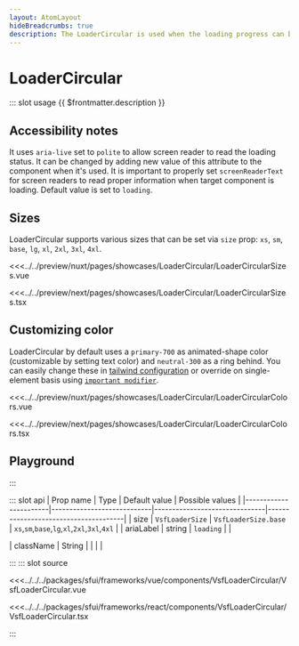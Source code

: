 ```yaml
---
layout: AtomLayout
hideBreadcrumbs: true
description: The LoaderCircular is used when the loading progress can be determined.
---
```

# LoaderCircular

::: slot usage
{{ $frontmatter.description }}

## Accessibility notes

It uses `aria-live` set to `polite` to allow screen reader to read the loading status. It can be changed by adding new value of this attribute to the component when it's used.
It is important to properly set `screenReaderText` for screen readers to read proper information when target component is loading. Default value is set to `loading`.

## Sizes

LoaderCircular supports various sizes that can be set via `size` prop: `xs`, `sm`, `base`, `lg`, `xl`, `2xl`, `3xl`, `4xl`.

<Showcase showcase-name="LoaderCircular/LoaderCircularSizes" style="min-height:320px">

<!-- vue -->
<<<../../preview/nuxt/pages/showcases/LoaderCircular/LoaderCircularSizes.vue
<!-- end vue -->
<!-- react -->
<<<../../preview/next/pages/showcases/LoaderCircular/LoaderCircularSizes.tsx
<!-- end react -->

</Showcase>

## Customizing color

LoaderCircular by default uses a `primary-700` as animated-shape color (customizable by setting text color) and `neutral-300` as a ring behind. You can easily change these in [tailwind configuration](https://tailwindcss.com/docs/configuration#theme) or override on single-element basis using [`important modifier`](https://tailwindcss.com/docs/configuration#important-modifier).

<Showcase showcase-name="LoaderCircular/LoaderCircularColors">

<!-- vue -->
<<<../../preview/nuxt/pages/showcases/LoaderCircular/LoaderCircularColors.vue
<!-- end vue -->
<!-- react -->
<<<../../preview/next/pages/showcases/LoaderCircular/LoaderCircularColors.tsx
<!-- end react -->

</Showcase>

## Playground

<Generate />
:::

::: slot api
| Prop name             | Type                       | Default value                 | Possible values                      |
|-----------------------|----------------------------|-------------------------------|--------------------------------------|
| size                |      `VsfLoaderSize`        | `VsfLoaderSize.base`           | `xs`,`sm`,`base`,`lg`,`xl`,`2xl`,`3xl`,`4xl` |
| ariaLabel    |      string                | `loading`                     |                                      |
<!-- react -->
| className             |  String                    |               |                                  |            |
<!-- end react -->
:::
::: slot source
<!-- vue -->
<<<../../../packages/sfui/frameworks/vue/components/VsfLoaderCircular/VsfLoaderCircular.vue
<!-- end vue -->
<!-- react -->
<<<../../../packages/sfui/frameworks/react/components/VsfLoaderCircular/VsfLoaderCircular.tsx
<!-- end react -->
:::
